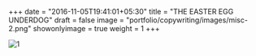 +++
date = "2016-11-05T19:41:01+05:30"
title = "THE EASTER EGG UNDERDOG"
draft = false
image = "portfolio/copywriting/images/misc-2.png"
showonlyimage = true
weight = 1
+++

![1]

[1]: /portfolio/copywriting/images/misc-2.png